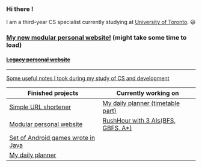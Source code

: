 ### Hi there !
I am a third-year CS specialist currently studying at [University of Toronto](https://www.utoronto.ca/). 😃  
  
### [My new modular personal website!](https://ffy-modular-personal-website.herokuapp.com/)  (might take some time to load)
#### ~~[Legacy personal website](https://feiyangfan.github.io/about-me/)~~

------

[Some useful notes I took during my study of CS and development](https://feiyangfan.github.io/learning-and-notes/)

| Finished projects  | Currently working on |
| ------------- | ------------- |
| [Simple URL shortener](https://github.com/feiyangfan/my-simple-url-shortener)  | [My daily planner (timetable part)](https://github.com/feiyangfan/my-daily-planner)  |
| [Modular personal website](https://github.com/feiyangfan/modular-personal-website)  | [RushHour with 3 AIs(BFS, GBFS, A*)](https://github.com/feiyangfan/ai-minesweeper)|
| [Set of Android games wrote in Java](https://github.com/feiyangfan/simple-set-of-android-games)| |
| [My daily planner](https://github.com/feiyangfan/my-daily-planner)|



<!--- | Finished courses  | Currently studying |
| ------------- | ------------- |
| [CSC207 Software Design](https://fas.calendar.utoronto.ca/course/csc207h1)  | [My daily planner (timetable part)](https://fas.calendar.utoronto.ca/course/csc301h1)  |
| [CSC209 Software Tools and Systems Programming](https://fas.calendar.utoronto.ca/course/csc209h1)  | [C++ MineSweeper with two AIs](https://fas.calendar.utoronto.ca/course/csc311h1)|
| [CSC236 Introduction to the Theory of Computation](https://fas.calendar.utoronto.ca/course/csc236h1)| [CSC369 Operating Systems](https://fas.calendar.utoronto.ca/course/csc369h1) |
| [CSC263 Data Structures and Analysis](https://fas.calendar.utoronto.ca/course/csc263h1)|[CSC343 Introduction to Databases](https://fas.calendar.utoronto.ca/course/csc343h1)|
| [CSC258 Computer Organization](https://fas.calendar.utoronto.ca/course/csc258h1)| [CSC324 Principles of Programming Languages](https://fas.calendar.utoronto.ca/course/csc324h1) |
| [CSC384 Introduction to Artificial Intelligence](https://fas.calendar.utoronto.ca/course/csc384h1)|

-->
